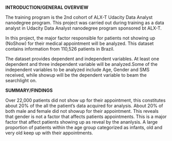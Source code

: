 **INTRODUCTION/GENERAL OVERVIEW**


The training program is the 2nd cohort of ALX-T Udacity Data Analyst nanodegree program.
This project was carried out during training as a data analyst in Udacity Data Analyst nanodegree program sponsored bt ALX-T.


In this project, the major factor responsible for patients not showing up (NoShow) for their medical appointment will be analyzed. This dataset contains information from 110,526 patients in Brazil.

The dataset provides dependent and independent variables. At least one dependent and three independent variable will be analyzed.Some of the independent variables to be analyzed include Age, Gender and SMS received, while showup will be the dependent variable to beam the searchlight on.

**SUMMARY/FINDINGS**

Over 22,000 patients did not show up for their appointment, this constitutes about 20% of the all the patient’s data acquired for analysis. About 20% of both male and female did not showup for their appointment. This reveals that gender is not a factor that affects patients appointments.
This is a major factor that affect patients showing up as reveal by the ananlysis. A large proportion of patients within the age group categorized as infants, old and very old keep up with their appointments.
